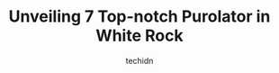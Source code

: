 ---
layout: ampstory
image: https://i0.wp.com/www.auto.or.id/wp-content/uploads/2023/06/purolator-0-white-rock-1686326987.gif?resize=640,853
author: techidn
featured: false
description: White Rock, British Columbia, Canada is a haven for Purolator enthusiasts, boasting an impressive array of 7 top-notch establishments. Whether youre a seasoned connoisseur or simply curious
title: Unveiling 7 Top-notch Purolator in White Rock
cover:
   title: Unveiling 7 Top-notch Purolator in White Rock
   subtitle: AUTO.OR.ID
   background: https://www.auto.or.id/wp-content/uploads/2023/06/purolator-0-white-rock-1686326987.gif

pages: 
 - layout: thirds
   top: <h1>#1 DHL</h1>
   bottom: "<p>Zoya gave me the best service. She went above and beyond to help my needs. Thank you! Will be back for sure!</p>"
   background: https://www.auto.or.id/wp-content/uploads/2023/06/purolator-1-white-rock-1686326988.jpeg
   backgroundblur: true
 - layout: thirds
   top: <h1>#2 Purolator</h1>
   bottom: "<p>6350 120 St #135, Surrey, BC V3X 3K1, Canada</p>"
   background: https://www.auto.or.id/wp-content/uploads/2023/06/purolator-2-white-rock-1686326988.jpeg
   cta:
      link: https://www.auto.or.id/unveiling-7-top-notch-purolator-in-white-rock/
      text: Unveiling 7 Top-notch Purolator in White Rock
 - layout: thirds
   top: <h1>#3 Purolator Quick Stop Kiosk</h1>
   bottom: "<p>9711 Bridgeport Rd, Richmond, BC V6X 1S3, Canada</p>"
   background: https://images.unsplash.com/photo-1617814076231-2c58846db944?ixlib=rb-4.0.3&ixid=MnwxMjA3fDB8MHxwaG90by1wYWdlfHx8fGVufDB8fHx8&auto=format&fit=crop&w=640&h=853&q=80
   cta:
      link: https://www.auto.or.id/unveiling-7-top-notch-purolator-in-white-rock/
      text: Unveiling 7 Top-notch Purolator in White Rock
 - layout: thirds
   top: <h1>#4 Purolator Shipping Courier and Freight</h1>
   bottom: "<p>27114 Fraser Hwy, Aldergrove, BC V4W 3P6, Canada</p>"
   background: https://images.unsplash.com/photo-1632275232150-428816910c50?ixlib=rb-4.0.3&ixid=MnwxMjA3fDB8MHxwaG90by1wYWdlfHx8fGVufDB8fHx8&auto=format&fit=crop&w=640&h=853&q=80
   cta:
      link: https://www.auto.or.id/unveiling-7-top-notch-purolator-in-white-rock/
      text: Unveiling 7 Top-notch Purolator in White Rock
 - layout: thirds
   top: <h1>#5 SkyMart DHL Purolator UPS DTDC Worldwide Courier</h1>
   bottom: "<p>1544 Johnston Rd, White Rock, BC V4B 3Z8, Canada</p>"
   background: https://images.unsplash.com/photo-1619843810550-d7ba538ea44f?ixlib=rb-4.0.3&ixid=MnwxMjA3fDB8MHxwaG90by1wYWdlfHx8fGVufDB8fHx8&auto=format&fit=crop&w=640&h=853&q=80
   cta:
      link: https://www.auto.or.id/unveiling-7-top-notch-purolator-in-white-rock/
      text: Unveiling 7 Top-notch Purolator in White Rock
 - layout: thirds
   top: <h1>#6 Purolator Quick Pick-Up</h1>
   bottom: "<p>9325 200 St, Langley Twp, BC V1M 3A7, Canada</p>"
   background: https://images.unsplash.com/photo-1619843810942-f8010bb6916c?ixlib=rb-4.0.3&ixid=MnwxMjA3fDB8MHxwaG90by1wYWdlfHx8fGVufDB8fHx8&auto=format&fit=crop&w=640&h=853&q=80
   cta:
      link: https://www.auto.or.id/unveiling-7-top-notch-purolator-in-white-rock/
      text: Unveiling 7 Top-notch Purolator in White Rock
 - layout: thirds
   top: <h1>#7 Purolator</h1>
   bottom: "<p>2245 Douglas Rd, Burnaby, BC V5C 5A9, Canada</p>"
   background: https://images.unsplash.com/photo-1637160969718-6618307797f4?ixlib=rb-4.0.3&ixid=MnwxMjA3fDB8MHxwaG90by1wYWdlfHx8fGVufDB8fHx8&auto=format&fit=crop&w=640&h=853&q=80
   cta:
      link: https://www.auto.or.id/unveiling-7-top-notch-purolator-in-white-rock/
      text: Unveiling 7 Top-notch Purolator in White Rock
 - layout: thirds
   middle: Continue reading...
   background: https://images.unsplash.com/photo-1639927664632-c080477d9fe5?ixlib=rb-4.0.3&ixid=MnwxMjA3fDB8MHxwaG90by1wYWdlfHx8fGVufDB8fHx8&auto=format&fit=crop&w=640&h=853&q=80
   cta:
      link: https://www.auto.or.id/unveiling-7-top-notch-purolator-in-white-rock/
      text: Unveiling 7 Top-notch Purolator in White Rock

---
